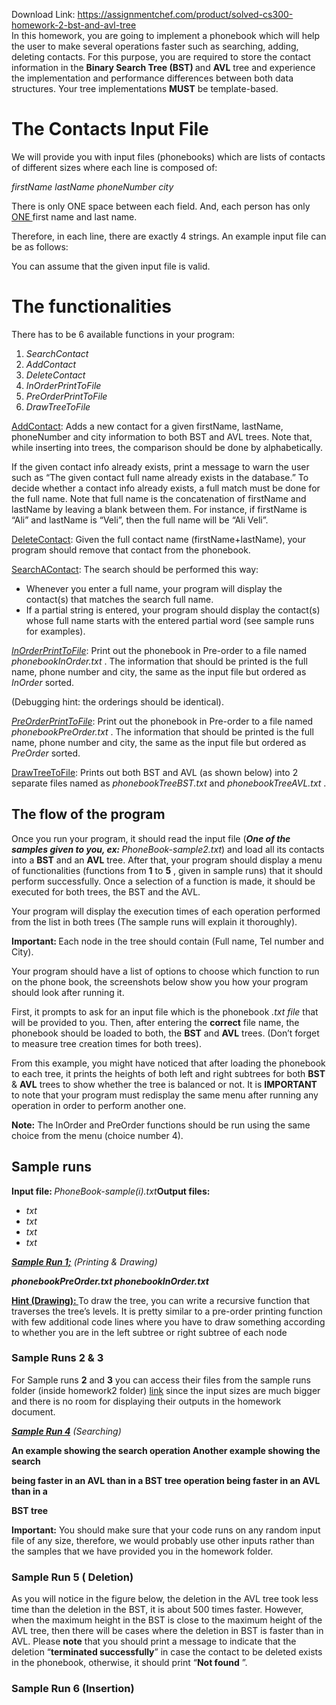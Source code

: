Download Link: https://assignmentchef.com/product/solved-cs300-homework-2-bst-and-avl-tree
<br>
In this homework, you are going to implement a phonebook which will help the user to make several operations faster such as searching, adding, deleting contacts. For this purpose, you are required to store the contact information in the <strong>Binary</strong>​<strong> Search Tree (BST) </strong>and​ <strong>AVL</strong>​ tree and experience the implementation and performance differences between both data structures. Your tree implementations <strong>MUST</strong> be template-based.​




<h1>The Contacts Input File</h1>

We will provide you with input files (phonebooks) which are lists of contacts of different sizes where each line is composed of:

<em>firstName lastName phoneNumber</em>​ <em>city</em>​

There is only ONE space between each field. And, each person has only <u>ONE​     </u> first name and last name.

Therefore, in each line, there are exactly 4 strings. An example input file can be as follows:

You can assume that the given input file is valid.




<h1>The functionalities</h1>

There has to be 6 available functions in your program:

<ol>

 <li><em>SearchContact </em></li>

 <li><em>AddContact </em></li>

 <li><em>DeleteContact </em></li>

 <li><em>InOrderPrintToFile </em></li>

 <li><em>PreOrderPrintToFile </em></li>

 <li><em>DrawTreeToFile</em></li>

</ol>

<u>AddContact</u>:​ Adds a new contact for a given firstName, lastName, phoneNumber and city information to both BST and AVL trees. Note that, while inserting into trees, the comparison should be done by alphabetically.

If the given contact info already exists, print a message to warn the user such as “The given contact full name already exists in the database.” To decide whether a contact info already exists, a full match must be done for the full name. Note that full name is the concatenation of firstName and lastName by leaving a blank between them. For instance, if firstName is “Ali” and lastName is “Veli”, then the full name will be “Ali Veli”.




<u>DeleteContact</u>:​ Given the full contact name (firstName+lastName), your program should remove that contact from the phonebook.




<u>SearchAContact</u>:<u>​</u> The search should be performed this way:

<ul>

 <li>Whenever you enter a full name, your program will display the contact(s) that matches the search full name.</li>

 <li>If a partial string is entered, your program should display the contact(s) whose full name starts with the entered partial word (see sample runs for examples).</li>

</ul>




<em><u>InOrderPrintToFile</u></em>​: Print out the phonebook in Pre-order to a file named <em>phonebookInOrder.txt</em>​ ​. The information that should be printed is the full name, phone number and city, the same as the input file but ordered as <em>InOrder</em>​ ​ sorted.

(Debugging hint: the orderings should be identical).




<em><u>PreOrderPrintToFile</u></em>​: Print out the phonebook in Pre-order to a file named <em>phonebookPreOrder.txt</em>​ ​. The information that should be printed is the full name, phone number and city, the same as the input file but ordered as <em>PreOrder</em>​ ​ sorted.




<u>DrawTreeToFile</u>:​ Prints out both BST and AVL (as shown below) into 2 separate files named as <em>phonebookTreeBST.txt</em>​ and <em>phonebookTreeAVL.txt</em>​ ​.



















<h2>The flow of the program</h2>

Once you run your program, it should read the input file (<strong><em>One</em></strong>​<strong><em> of the samples given to you, ex: </em></strong><em>PhoneBook-sample2.txt</em>​) and load all its contacts into a <strong>BST</strong>​ and an <strong>AVL</strong>​ tree. After that, your program should display a menu of functionalities (functions from <strong>1</strong>​ to <strong>5</strong>​ ,​ given in sample runs) that it should perform successfully. Once a selection of a function is made, it should be executed for both trees, the BST and the AVL.




Your program will display the execution times of each operation performed from the list in both trees (The sample runs will explain it thoroughly).




<strong>Important: </strong>Each node in the tree should contain (Full name, Tel number and City).​




Your program should have a list of options to choose which function to run on the phone book, the screenshots below show you how your program should look after running it.

First, it prompts to ask for an input file which is the phonebook <em>.txt</em>​<em> file </em>​that will be provided to you. Then, after entering the <strong>correct</strong>​ file name, the phonebook should be loaded to both, the <strong>BST</strong>​ and​ <strong>AVL</strong>​ trees. (Don’t forget to measure tree creation times for both trees).




From this example, you might have noticed that after loading the phonebook to each tree, it prints the heights of both left and right subtrees for both <strong>BST</strong>​ &amp; ​<strong>AVL</strong> trees to show whether the tree is balanced or not. It is <strong>IMPORTANT</strong>​ to​ note that your program must redisplay the same menu after running any operation in order to perform another one.




<strong>Note:</strong> The InOrder and PreOrder functions should be run using the same choice from the menu (choice number 4).

<h2>Sample runs</h2>

<strong>Input file: </strong><em>PhoneBook-sample(i).txt</em>​         <strong>Output files: </strong><em> </em>

<ul>

 <li><em>txt </em></li>

 <li><em>txt</em></li>

 <li><em>txt </em></li>

 <li><em>txt</em></li>

</ul>

<strong> </strong>

<strong><em><u>Sample Run 1;</u></em></strong><u>​</u> <em>(</em>​ <em>Printing &amp; Drawing)</em><strong>  </strong>

<strong><em>phonebookPreOrder.txt                                                                </em></strong>         <strong><em>phonebookInOrder.txt</em></strong>​

<strong> </strong>

<strong><u>Hint (Drawing): </u></strong>To<u>​</u> draw the tree, you can write a recursive function that traverses the tree’s levels. It is pretty similar to a pre-order printing function with few additional code lines where you have to draw something according to whether you are in the left subtree or right subtree of each node







<h3>Sample Runs 2 &amp; 3</h3>

For Sample runs <strong>2</strong>​ and <strong>3</strong>​ you​ can access their files from the sample runs folder (inside homework2 folder) <a href="https://drive.google.com/drive/folders/14jxCBvUx8gPEjeGn0mhl1MITwJ-dAmRW?usp=sharing">lin</a><u>​ </u><a href="https://drive.google.com/drive/folders/14jxCBvUx8gPEjeGn0mhl1MITwJ-dAmRW?usp=sharing">k</a> since the input sizes are much bigger and there is no room for displaying their outputs in the homework document.







<strong><em><u>Sample Run 4</u></em></strong><u>​</u><em>  (Searching) </em>

<strong>               An example showing the search operation                                         Another example showing the search  </strong>

<strong>                 being faster in an AVL than in a BST tree                                       operation being faster in an AVL than in a  </strong>

<strong>                                                                                                                             BST tree </strong>







<strong>Important:</strong> You should make sure that your code runs on any random input file of any size, therefore, we would probably use other inputs rather than the samples that we have provided you in the homework folder.
















<h3>Sample Run 5​ (​ Deletion)</h3>

As you will notice in the figure below, the deletion in the AVL tree took less time than the deletion in the BST, it is about 500 times faster. However, when the maximum height in the BST is close to the maximum height of the AVL tree, then there will be cases where the deletion in BST is faster than in AVL. Please <strong>note</strong>​ that you should print a message to indicate that the deletion “<strong>terminated</strong>​<strong> successfully</strong>”​ in case the contact to be deleted exists in the phonebook, otherwise, it should print “<strong>Not found</strong>​ ”.​




<h3>Sample Run 6​ (Insertion)</h3>


